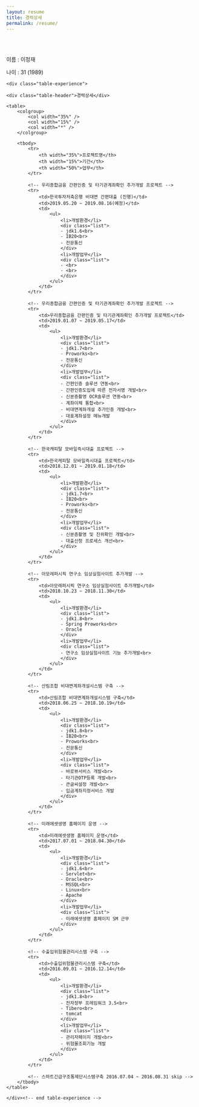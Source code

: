 ```yaml
---
layout: resume
title: 경력상세
permalink: /resume/
---
```

<div class="cont_header">
	<br>
	<br>
	<p>이름 : 이정재</p>
	<p>나이 : 31 (1989)</p>
</div>
<div class="info">

	<div class="table-experience">
	
	<div class="table-header">경력상세</div>
	
	<table>
		<colgroup>
			<col width="35%" />
			<col width="15%" />
			<col width="*" />
		</colgroup>
		
		<tbody>
			<tr>
				<th width="35%">프로젝트명</th>
				<th width="15%">기간</th>
				<th width="50%">업무</th>
			</tr>

			<!-- 우리종합금융 간편인증 및 타기관계좌확인 추가개발 프로젝트 -->
			<tr>
				<td>한국투자저축은행 비대면 간편대출 (진행)</td>
				<td>2019.05.20 ~ 2019.08.16(예정)</td>
				<td>
					<ul>
						<li>개발환경</li>
						<div class="list">
						- jdk1.6<br>
						- IB20<br>
						- 전문통신
						</div>
						<li>개발업무</li>
						<div class="list">
						- <br>
						- <br>
						</div>
					</ul>
				</td>
			</tr>
			
			<!-- 우리종합금융 간편인증 및 타기관계좌확인 추가개발 프로젝트 -->
			<tr>
				<td>우리종합금융 간편인증 및 타기관계좌확인 추가개발 프로젝트</td>
				<td>2019.01.07 ~ 2019.05.17</td>
				<td>
					<ul>
						<li>개발환경</li>
						<div class="list">
						- jdk1.7<br>
						- Proworks<br>
						- 전문통신
						</div>
						<li>개발업무</li>
						<div class="list">
						- 간편인증 솔루션 연동<br>
						- 간편인증도입에 따른 전자서명 개발<br>
						- 신분증촬영 OCR솔루션 연동<br>
						- 계좌이체 통합<br>
						- 비대면계좌개설 추가인증 개발<br>
						- 대표계좌설정 메뉴개발
						</div>
					</ul>
				</td>
			</tr>
			
			<!-- 한국캐피탈 모바일즉시대출 프로젝트 -->
			<tr>
				<td>한국캐피탈 모바일즉시대출 프로젝트</td>
				<td>2018.12.01 ~ 2019.01.18</td>
				<td>
					<ul>
						<li>개발환경</li>
						<div class="list">
						- jdk1.7<br>
						- IB20<br>
						- Proworks<br>
						- 전문통신
						</div>
						<li>개발업무</li>
						<div class="list">
						- 신분증촬영 및 진위확인 개발<br>
						- 대출신청 프로세스 개선<br>
						</div>
					</ul>
				</td>
			</tr>

			<!-- 아모레퍼시픽 연구소 임상실험사이트 추가개발 -->
			<tr>
				<td>아모레퍼시픽 연구소 임상실험사이트 추가개발</td>
				<td>2018.10.23 ~ 2018.11.30</td>
				<td>
					<ul>
						<li>개발환경</li>
						<div class="list">
						- jdk1.8<br>
						- Spring Proworks<br>
						- Oracle
						</div>
						<li>개발업무</li>
						<div class="list">
						- 연구소 임상실험사이트 기능 추가개발<br>
						</div>
					</ul>
				</td>
			</tr>
			
			<!-- 산림조합 비대면계좌개설시스템 구축 -->
			<tr>
				<td>산림조합 비대면계좌개설시스템 구축</td>
				<td>2018.06.25 ~ 2018.10.19</td>
				<td>
					<ul>
						<li>개발환경</li>
						<div class="list">
						- jdk1.8<br>
						- IB20<br>
						- Proworks<br>
						- 전문통신
						</div>
						<li>개발업무</li>
						<div class="list">
						- 바로뷰서비스 개발<br>
						- 타기관OTP등록 개발<br>
						- 큰글씨설정 개발<br>
						- 입금계좌지정서비스 개발
						</div>
					</ul>
				</td>
			</tr>
			
			<!-- 미래에셋생명 홈페이지 운영 -->
			<tr>
				<td>미래에셋생명 홈페이지 운영</td>
				<td>2017.07.01 ~ 2018.04.30</td>
				<td>
					<ul>
						<li>개발환경</li>
						<div class="list">
						- jdk1.6<br>
						- Servlet<br>
						- Oracle<br>
						- MSSQL<br>
						- Linux<br>
						- Apache
						</div>
						<li>개발업무</li>
						<div class="list">
						- 미래에셋생명 홈페이지 SM 근무
						</div>
					</ul>
				</td>
			</tr>

			<!-- 수출입위험물관리시스템 구축 -->
			<tr>
				<td>수출입위험물관리시스템 구축</td>
				<td>2016.09.01 ~ 2016.12.14</td>
				<td>
					<ul>
						<li>개발환경</li>
						<div class="list">
						- jdk1.8<br>
						- 전자정부 프레임워크 3.5<br>
						- Tibero<br>
						- tomcat
						</div>
						<li>개발업무</li>
						<div class="list">
						- 관리자페이지 개발<br>
						- 위험물조회기능 개발
						</div>
					</ul>
				</td>
			</tr> 
			
			<!-- 스마트긴급구조통제단시스템구축 2016.07.04 ~ 2016.08.31 skip -->
		</tbody>
	</table>
	
	</div><!-- end table-experience -->

</div><!-- end info -->
